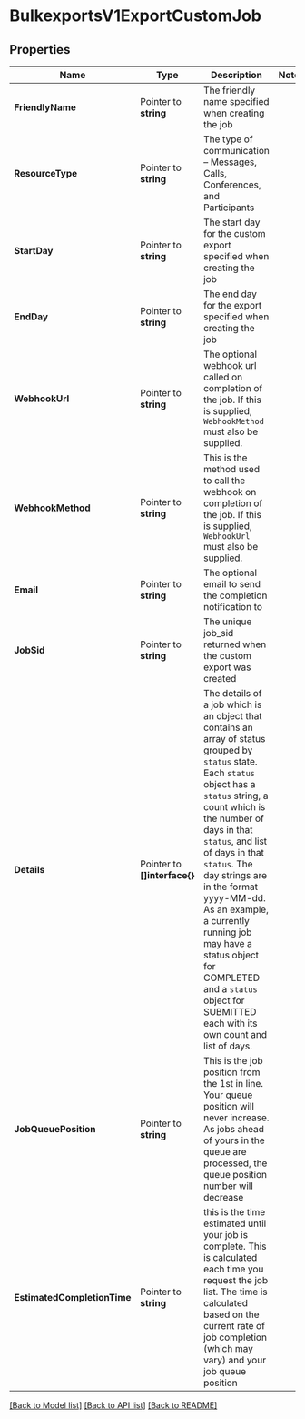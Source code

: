 # BulkexportsV1ExportCustomJob

## Properties

Name | Type | Description | Notes
------------ | ------------- | ------------- | -------------
**FriendlyName** | Pointer to **string** | The friendly name specified when creating the job |
**ResourceType** | Pointer to **string** | The type of communication – Messages, Calls, Conferences, and Participants |
**StartDay** | Pointer to **string** | The start day for the custom export specified when creating the job |
**EndDay** | Pointer to **string** | The end day for the export specified when creating the job |
**WebhookUrl** | Pointer to **string** | The optional webhook url called on completion of the job. If this is supplied, `WebhookMethod` must also be supplied. |
**WebhookMethod** | Pointer to **string** | This is the method used to call the webhook on completion of the job. If this is supplied, `WebhookUrl` must also be supplied. |
**Email** | Pointer to **string** | The optional email to send the completion notification to |
**JobSid** | Pointer to **string** | The unique job_sid returned when the custom export was created |
**Details** | Pointer to **[]interface{}** | The details of a job which is an object that contains an array of status grouped by `status` state.  Each `status` object has a `status` string, a count which is the number of days in that `status`, and list of days in that `status`. The day strings are in the format yyyy-MM-dd. As an example, a currently running job may have a status object for COMPLETED and a `status` object for SUBMITTED each with its own count and list of days. |
**JobQueuePosition** | Pointer to **string** | This is the job position from the 1st in line. Your queue position will never increase. As jobs ahead of yours in the queue are processed, the queue position number will decrease |
**EstimatedCompletionTime** | Pointer to **string** | this is the time estimated until your job is complete. This is calculated each time you request the job list. The time is calculated based on the current rate of job completion (which may vary) and your job queue position |

[[Back to Model list]](../README.md#documentation-for-models) [[Back to API list]](../README.md#documentation-for-api-endpoints) [[Back to README]](../README.md)


